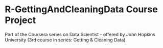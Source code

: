 R-GettingAndCleaningData Course Project
=======================================

Part of the Coursera series on Data Scientist - offered by John Hopkins University (3rd course in series: Getting &amp; Cleaning Data)
